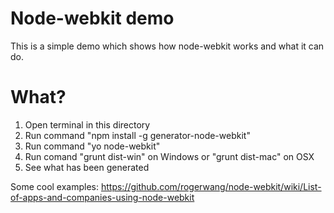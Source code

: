 # Node-webkit demo

This is a simple demo which shows how node-webkit works and what it can do.

# What?

1. Open terminal in this directory
2. Run command "npm install -g generator-node-webkit"
3. Run command "yo node-webkit"
4. Run comand "grunt dist-win" on Windows or "grunt dist-mac" on OSX
5. See what has been generated

Some cool examples:
https://github.com/rogerwang/node-webkit/wiki/List-of-apps-and-companies-using-node-webkit